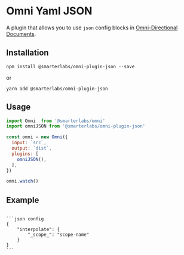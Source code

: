 # Omni Yaml JSON

A plugin that allows you to use `json` config blocks in [Omni-Directional Documents](https://github.com/smarterlabs/omni).

## Installation

```
npm install @smarterlabs/omni-plugin-json --save
```

or

```
yarn add @smarterlabs/omni-plugin-json
```

## Usage

```js
import Omni  from '@smarterlabs/omni'
import omniJSON from '@smarterlabs/omni-plugin-json'

const omni = new Omni({
  input: `src`,
  output: `dist`,
  plugins: [
    omniJSON(),
  ],
})

omni.watch()
```

## Example

<pre lang='no-highlight'><code>
```json config
{
	"interpolate": {
		"_scope_": "scope-name"
	}
}
```
</code></pre>